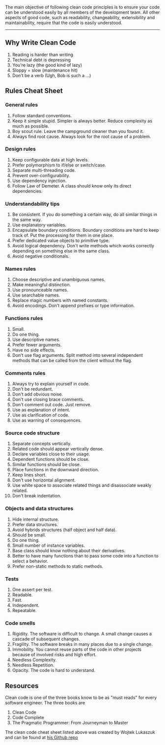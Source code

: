 The main objective of following clean code principles is to ensure your code can be understood easily by all members of the development team. 
All other aspects of good code, such as readability, changeability, extensibility and maintainability, require that the code is easily understood.

_____________________________________

## Why Write Clean Code
1. Reading is harder than writing
2. Technical debt is depressing
3. You're lazy (the good kind of lazy)
4. Sloppy = slow (maintenance hit)
5. Don't be a verb (Ugh, Bob is such a ...)

## Rules Cheat Sheet

### General rules
1. Follow standard conventions.
2. Keep it simple stupid. Simpler is always better. Reduce complexity as much as possible.
3. Boy scout rule. Leave the campground cleaner than you found it.
4. Always find root cause. Always look for the root cause of a problem.

### Design rules
1. Keep configurable data at high levels.
2. Prefer polymorphism to if/else or switch/case.
3. Separate multi-threading code.
4. Prevent over-configurability.
5. Use dependency injection.
6. Follow Law of Demeter. A class should know only its direct dependencies.

### Understandability tips
1. Be consistent. If you do something a certain way, do all similar things in the same way.
2. Use explanatory variables.
3. Encapsulate boundary conditions. Boundary conditions are hard to keep track of. Put the processing for them in one place.
4. Prefer dedicated value objects to primitive type.
5. Avoid logical dependency. Don't write methods which works correctly depending on something else in the same class.
6. Avoid negative conditionals.

### Names rules
1. Choose descriptive and unambiguous names.
2. Make meaningful distinction.
3. Use pronounceable names.
4. Use searchable names.
5. Replace magic numbers with named constants.
6. Avoid encodings. Don't append prefixes or type information.

### Functions rules
1. Small.
2. Do one thing.
3. Use descriptive names.
4. Prefer fewer arguments.
5. Have no side effects.
6. Don't use flag arguments. Split method into several independent methods that can be called from the client without the flag.

### Comments rules
1. Always try to explain yourself in code.
2. Don't be redundant.
3. Don't add obvious noise.
4. Don't use closing brace comments.
5. Don't comment out code. Just remove.
6. Use as explanation of intent.
7. Use as clarification of code.
8. Use as warning of consequences.

### Source code structure
1. Separate concepts vertically.
2. Related code should appear vertically dense.
3. Declare variables close to their usage.
4. Dependent functions should be close.
5. Similar functions should be close.
6. Place functions in the downward direction.
7. Keep lines short.
8. Don't use horizontal alignment.
9. Use white space to associate related things and disassociate weakly related.
10. Don't break indentation.

### Objects and data structures
1. Hide internal structure.
2. Prefer data structures.
3. Avoid hybrids structures (half object and half data).
4. Should be small.
5. Do one thing.
6. Small number of instance variables.
7. Base class should know nothing about their derivatives.
8. Better to have many functions than to pass some code into a function to select a behavior.
9. Prefer non-static methods to static methods.

### Tests
1. One assert per test.
2. Readable.
3. Fast.
4. Independent.
5. Repeatable.

### Code smells
1. Rigidity. The software is difficult to change. A small change causes a cascade of subsequent changes.
2. Fragility. The software breaks in many places due to a single change.
3. Immobility. You cannot reuse parts of the code in other projects because of involved risks and high effort.
4. Needless Complexity.
5. Needless Repetition.
6. Opacity. The code is hard to understand.

## Resources
Clean code is one of the three books know to be as "must reads" for every software engineer. The three books are 
1. Clean Code
2. Code Complete
3. The Pragmatic Programmer: From Journeyman to Master

The clean code cheat sheet listed above was created by Wojtek Lukaszuk and can be found at [his Github repo](https://gist.github.com/wojteklu/73c6914cc446146b8b533c0988cf8d29)

